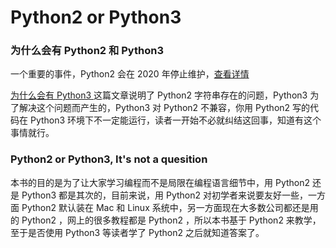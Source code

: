 # Python2 or Python3

### 为什么会有 Python2 和 Python3
一个重要的事件，Python2 会在 2020 年停止维护，[查看详情](https://pythonclock.org)

[为什么会有 Python3 ](http://python.jobbole.com/84890/) 这篇文章说明了 Python2 字符串存在的问题，Python3 为了解决这个问题而产生的，Python3 对 Python2 不兼容，你用 Python2 写的代码在 Python3 环境下不一定能运行，读者一开始不必就纠结这回事，知道有这个事情就行。

### Python2 or Python3, It's not a quesition
本书的目的是为了让大家学习编程而不是局限在编程语言细节中，用 Python2 还是 Python3 都是其次的，目前来说，用 Python2 对初学者来说要友好一些，一方面 Python2 默认装在 Mac 和 Linux 系统中，另一方面现在大多数公司都还是用的 Python2 ，网上的很多教程都是 Python2 ，所以本书基于 Python2 来教学，至于是否使用 Python3 等读者学了 Python2 之后就知道答案了。
